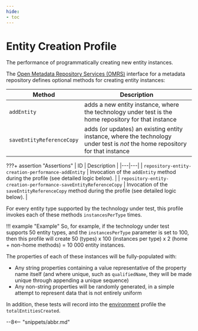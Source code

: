 ```yaml
---
hide:
- toc
---
```


<!-- SPDX-License-Identifier: CC-BY-4.0 -->
<!-- Copyright Contributors to the Egeria project. -->

# Entity Creation Profile

The performance of programmatically creating new entity instances.

The [Open Metadata Repository Services (OMRS)](/services/omrs) interface for a metadata repository defines optional methods for creating entity instances:

| Method | Description |
|---|---|
| `addEntity` | adds a new entity instance, where the technology under test is the home repository for that instance |
| `saveEntityReferenceCopy` | adds (or updates) an existing entity instance, where the technology under test is _not_ the home repository for that instance |

???+ assertion "Assertions"
    | ID | Description |
    |---|---|
    | `repository-entity-creation-performance-addEntity` | Invocation of the `addEntity` method during the profile (see detailed logic below). |
    | `repository-entity-creation-performance-saveEntityReferenceCopy` | Invocation of the `saveEntityReferenceCopy` method during the profile (see detailed logic below). |

For every entity type supported by the technology under test, this profile invokes each of these methods `instancesPerType` times.

!!! example "Example"
    So, for example, if the technology under test supports 50 entity types, and the `instancesPerType` parameter is set to 100, then this profile will create 50 (types) x 100 (instances per type) x 2 (home + non-home methods) = 10 000 entity instances.

The properties of each of these instances will be fully-populated with:

- Any string properties containing a value representative of the property name itself (and where unique, such as `qualifiedName`, they will be made unique through appending a unique sequence)
- Any non-string properties will be randomly generated, in a simple attempt to represent data that is not entirely uniform

In addition, these tests will record into the [environment](environment.md) profile the `totalEntitiesCreated`.

--8<-- "snippets/abbr.md"
